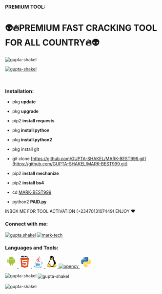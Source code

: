 <h3 align="left">PREMIUM TOOL:</h3>
<p align="left">

<h1 align="left">👽🔥PREMIUM FAST CRACKING TOOL FOR ALL COUNTRY🔥👽</h1>
<p align="left"> <img src="https://komarev.com/ghpvc/?username=gupta-shakel&label=Profile%20views&color=0e75b6&style=flat" alt="gupta-shakel" /> </p>

<p align="left"> <a href="https://github.com/ryo-ma/github-profile-trophy"><img src="https://github-profile-trophy.vercel.app/?username=gupta-shakel" alt="gupta-shakel" /></a> </p>

<p align="left"> <a href="https://twitter.com/" target="blank"><img src="https://img.shields.io/twitter/follow/?logo=twitter&style=for-the-badge" alt="" /></a> </p>
<h3 align="left">Installation:</h3>
<p align="left">

- pkg **update**

- pkg **upgrade**

- pip2 **install requests**

- pkg **install python**

- pkg **install python2**

- pkg install git

- git clone [https://github.com/GUPTA-SHAKEL/MARK-BEST999.git](https://github.com/GUPTA-SHAKEL/MARK-BEST999.git)

- pip2 **install mechanize**

- pip2 **install bs4**

- cd [MARK-BEST999](MARK-BEST999)

- python2 **PAID.py**

INBOX ME FOR TOOL ACTIVATION
(+2347013107449) ENJOY ❤️

<h3 align="left">Connect with me:</h3>
<p align="left">
<a href="https://fb.com/gupta.shakel" target="blank"><img align="center" src="https://raw.githubusercontent.com/rahuldkjain/github-profile-readme-generator/master/src/images/icons/Social/facebook.svg" alt="gupta.shakel" height="30" width="40" /></a>
<a href="https://www.youtube.com/c/mark-tech" target="blank"><img align="center" src="https://raw.githubusercontent.com/rahuldkjain/github-profile-readme-generator/master/src/images/icons/Social/youtube.svg" alt="mark-tech" height="30" width="40" /></a>
</p>

<h3 align="left">Languages and Tools:</h3>
<p align="left"> <a href="https://developer.android.com" target="_blank"> <img src="https://raw.githubusercontent.com/devicons/devicon/master/icons/android/android-original-wordmark.svg" alt="android" width="40" height="40"/> </a> <a href="https://www.w3.org/html/" target="_blank"> <img src="https://raw.githubusercontent.com/devicons/devicon/master/icons/html5/html5-original-wordmark.svg" alt="html5" width="40" height="40"/> </a> <a href="https://www.java.com" target="_blank"> <img src="https://raw.githubusercontent.com/devicons/devicon/master/icons/java/java-original.svg" alt="java" width="40" height="40"/> </a> <a href="https://www.linux.org/" target="_blank"> <img src="https://raw.githubusercontent.com/devicons/devicon/master/icons/linux/linux-original.svg" alt="linux" width="40" height="40"/> </a> <a href="https://opencv.org/" target="_blank"> <img src="https://www.vectorlogo.zone/logos/opencv/opencv-icon.svg" alt="opencv" width="40" height="40"/> </a> <a href="https://www.python.org" target="_blank"> <img src="https://raw.githubusercontent.com/devicons/devicon/master/icons/python/python-original.svg" alt="python" width="40" height="40"/> </a> </p>

<p><img align="left" src="https://github-readme-stats.vercel.app/api/top-langs?username=gupta-shakel&show_icons=true&locale=en&layout=compact" alt="gupta-shakel" /></p>

<p>&nbsp;<img align="center" src="https://github-readme-stats.vercel.app/api?username=gupta-shakel&show_icons=true&locale=en" alt="gupta-shakel" /></p>

<p><img align="center" src="https://github-readme-streak-stats.herokuapp.com/?user=gupta-shakel&" alt="gupta-shakel" /></p>

